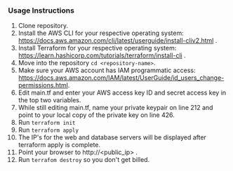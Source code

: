 ### Usage Instructions

1. Clone repository.
2. Install the AWS CLI for your respective operating system: https://docs.aws.amazon.com/cli/latest/userguide/install-cliv2.html .
3. Install Terraform for your respective operating system: https://learn.hashicorp.com/tutorials/terraform/install-cli .
4. Move into the repository ``` cd <repository-name> ```.
5. Make sure your AWS account has IAM programmatic access: https://docs.aws.amazon.com/IAM/latest/UserGuide/id_users_change-permissions.html.
6. Edit main.tf and enter your AWS access key ID and secret access key in the top two variables.
7. While still editing main.tf, name your private keypair on line 212 and point to your local copy of the private key on line 426.
8. Run ``` terraform init ```
9. Run ``` terraform apply ```
10. The IP's for the web and database servers will be displayed after terraform apply is complete.
11. Point your browser to http://<public_ip> .
12. Run ``` terrafom destroy ``` so you don't get billed.
